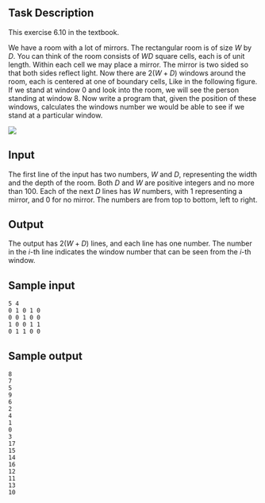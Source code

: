 ## Task Description ##

This exercise 6.10 in the textbook.

We have a room with a lot of mirrors. The rectangular room is of size $W$ by $D$. You can think of the room consists of $WD$ square cells, each is of unit length. Within each cell we may place a mirror. The mirror is two sided so that both sides reflect light. Now there are $2(W+D)$ windows around the room, each is centered at one of boundary cells, Like in the following figure. If we stand at window 0 and look into the room, we will see the person standing at window 8. Now write a program that, given the position of these windows, calculates the windows number we would be able to see if we stand at a particular window.

![](/images/problems/4.png)

## Input ##

The first line of the input has two numbers, $W$ and $D$, representing the width and the depth of the room. Both $D$ and $W$ are positive integers and no more than 100. Each of the next $D$ lines has $W$ numbers, with 1 representing a mirror, and 0 for no mirror. The numbers are from top to bottom, left to right.

## Output ##

The output has $2(W+D)$ lines, and each line has one number. The number in the $i$-th line indicates the window number that can be seen from the $i$-th window.

## Sample input ##
```
5 4
0 1 0 1 0
0 0 1 0 0
1 0 0 1 1
0 1 1 0 0
```

## Sample output ##
```
8
7
5
9
6
2
4
1
0
3
17
15
14
16
12
11
13
10
```